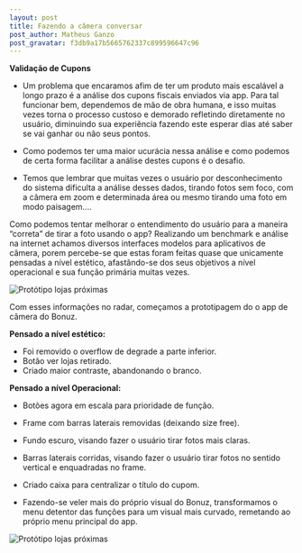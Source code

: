 ```yaml
---
layout: post
title: Fazendo a câmera conversar
post_author: Matheus Ganzo
post_gravatar: f3db9a17b5665762337c899596647c96
---
```


**Validação de Cupons**

* Um problema que encaramos afim de ter um produto mais escalável a longo prazo é a análise dos cupons fiscais enviados via app. 
Para tal funcionar bem, dependemos de mão de obra humana, e isso muitas vezes torna o processo custoso e demorado refletindo 
diretamente no usuário, diminuindo sua experiência fazendo este esperar dias até saber se vai ganhar ou não seus pontos.

* Como podemos ter uma maior ucurácia nessa análise e como podemos de certa forma facilitar a análise destes cupons é o desafio.

* Temos que lembrar que muitas vezes o usuário por desconhecimento do sistema  dificulta a análise desses dados, 
tirando fotos sem foco, com a câmera em zoom e determinada área ou mesmo tirando uma foto em modo paisagem....

Como podemos tentar melhorar o entendimento do usuário para a maneira “correta” de tirar a foto usando o app?
Realizando um benchmark e análise na internet achamos diversos interfaces modelos para aplicativos de câmera, 
porem percebe-se que estas foram feitas quase que unicamente pensadas a nível estético, afastândo-se dos seus objetivos 
a nível operacional e sua função primária muitas vezes.

![Protótipo lojas próximas]( https://www.dropbox.com/s/osf79b5qo6xzs42/BZ---New-C%C3%A2mera-Prot%C3%B3tipo2.png?raw=1 "Modelo atual da Câmera no App")

Com esses informações no radar, começamos a prototipagem do o app de câmera do Bonuz.

**Pensado a nível estético:**
* Foi removido o overflow de degrade a parte inferior.
* Botão ver lojas retirado.
* Criado maior contraste, abandonando o branco.

**Pensado a nível Operacional:**
*	Botões agora em escala para prioridade de função.
* Frame com barras laterais removidas (deixando size free).
*	Fundo escuro, visando fazer o usuário tirar fotos mais claras.
*	Barras laterais corridas, visando fazer o usuário tirar fotos no sentido vertical e enquadradas no frame.
* Criado caixa para centralizar o título do cupom.

* Fazendo-se veler mais do próprio visual do Bonuz, transformamos o menu detentor das funções para um visual mais curvado, remetando ao próprio menu principal do app.

![Protótipo lojas próximas]( https://www.dropbox.com/s/0q2b82dfi8ovz8y/BZ---New-C%C3%A2mera-Prot%C3%B3tipo.png?raw=1 "Protótipos para nova Câmera do App")




